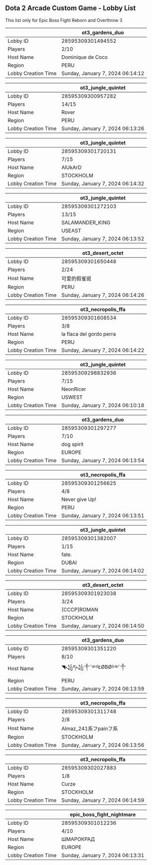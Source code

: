 ## Dota 2 Arcade Custom Game - Lobby List

This list only for Epic Boss Fight Reborn and Overthrow 3

|  | ot3_gardens_duo |
| ------ | ------ |
| Lobby ID | 28595309301494552 |
| Players | 2/10 |
| Host Name | Dominique de Coco |
| Region | PERU |
| Lobby Creation Time | Sunday, January 7, 2024 06:14:12 |


|  | ot3_jungle_quintet |
| ------ | ------ |
| Lobby ID | 28595309300957282 |
| Players | 14/15 |
| Host Name | Rover |
| Region | PERU |
| Lobby Creation Time | Sunday, January 7, 2024 06:13:26 |


|  | ot3_jungle_quintet |
| ------ | ------ |
| Lobby ID | 28595309301720131 |
| Players | 7/15 |
| Host Name | AlUkArD |
| Region | STOCKHOLM |
| Lobby Creation Time | Sunday, January 7, 2024 06:14:32 |


|  | ot3_jungle_quintet |
| ------ | ------ |
| Lobby ID | 28595309301272103 |
| Players | 13/15 |
| Host Name | SALAMANDER_KING |
| Region | USEAST |
| Lobby Creation Time | Sunday, January 7, 2024 06:13:52 |


|  | ot3_desert_octet |
| ------ | ------ |
| Lobby ID | 28595309301650448 |
| Players | 2/24 |
| Host Name | 可爱的假雀斑 |
| Region | PERU |
| Lobby Creation Time | Sunday, January 7, 2024 06:14:26 |


|  | ot3_necropolis_ffa |
| ------ | ------ |
| Lobby ID | 28595309301608534 |
| Players | 3/8 |
| Host Name | la flaca del gordo perra |
| Region | PERU |
| Lobby Creation Time | Sunday, January 7, 2024 06:14:22 |


|  | ot3_jungle_quintet |
| ------ | ------ |
| Lobby ID | 28595309298832936 |
| Players | 7/15 |
| Host Name | NeonRicer |
| Region | USWEST |
| Lobby Creation Time | Sunday, January 7, 2024 06:10:18 |


|  | ot3_gardens_duo |
| ------ | ------ |
| Lobby ID | 28595309301297277 |
| Players | 7/10 |
| Host Name | dog spirit |
| Region | EUROPE |
| Lobby Creation Time | Sunday, January 7, 2024 06:13:54 |


|  | ot3_necropolis_ffa |
| ------ | ------ |
| Lobby ID | 28595309301256625 |
| Players | 4/8 |
| Host Name | Never give Up! |
| Region | PERU |
| Lobby Creation Time | Sunday, January 7, 2024 06:13:51 |


|  | ot3_jungle_quintet |
| ------ | ------ |
| Lobby ID | 28595309301382007 |
| Players | 1/15 |
| Host Name | fate. |
| Region | DUBAI |
| Lobby Creation Time | Sunday, January 7, 2024 06:14:02 |


|  | ot3_desert_octet |
| ------ | ------ |
| Lobby ID | 28595309301923038 |
| Players | 3/24 |
| Host Name | [CCCP]ROMAN |
| Region | STOCKHOLM |
| Lobby Creation Time | Sunday, January 7, 2024 06:14:50 |


|  | ot3_gardens_duo |
| ------ | ------ |
| Lobby ID | 28595309301351220 |
| Players | 8/10 |
| Host Name | ◥꧁ད꧁༒༺ŁØBØ༻༒ |
| Region | PERU |
| Lobby Creation Time | Sunday, January 7, 2024 06:13:59 |


|  | ot3_necropolis_ffa |
| ------ | ------ |
| Lobby ID | 28595309301311748 |
| Players | 2/8 |
| Host Name | Almaz_241系フpainフ系 |
| Region | STOCKHOLM |
| Lobby Creation Time | Sunday, January 7, 2024 06:13:56 |


|  | ot3_necropolis_ffa |
| ------ | ------ |
| Lobby ID | 28595309302027883 |
| Players | 1/8 |
| Host Name | Curze |
| Region | STOCKHOLM |
| Lobby Creation Time | Sunday, January 7, 2024 06:14:59 |


|  | epic_boss_fight_nightmare |
| ------ | ------ |
| Lobby ID | 28595309301012236 |
| Players | 4/10 |
| Host Name | ШМАРОКРАД |
| Region | EUROPE |
| Lobby Creation Time | Sunday, January 7, 2024 06:13:31 |


